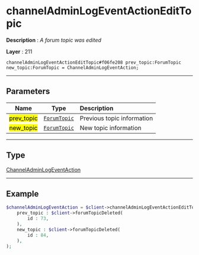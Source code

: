 # channelAdminLogEventActionEditTopic

**Description** : *A forum topic was edited*

**Layer** : 211

```tl
channelAdminLogEventActionEditTopic#f06fe208 prev_topic:ForumTopic new_topic:ForumTopic = ChannelAdminLogEventAction;
```

---

## Parameters

| Name | Type | Description |
| :---: | :---: | :--- |
| <mark>prev_topic</mark> | [`ForumTopic`](type/ForumTopic) | Previous topic information |
| <mark>new_topic</mark> | [`ForumTopic`](type/ForumTopic) | New topic information |

---

## Type

[ChannelAdminLogEventAction](type/ChannelAdminLogEventAction)

---

## Example

```php
$channelAdminLogEventAction = $client->channelAdminLogEventActionEditTopic(
	prev_topic : $client->forumTopicDeleted(
		id : 73,
	),
	new_topic : $client->forumTopicDeleted(
		id : 84,
	),
);
```